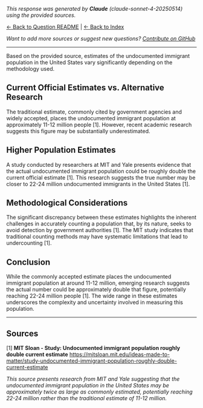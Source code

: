 <!-- 
Generated by: claude
Model: claude-sonnet-4-20250514
Prompt type: sources
Generated at: 2025-06-08T20:20:04.934644
-->

*This response was generated by **Claude** (claude-sonnet-4-20250514) using the provided sources.*

[← Back to Question README](README.md) | [← Back to Index](../README.md)

*Want to add more sources or suggest new questions? [Contribute on GitHub](https://github.com/justinwest/SuggestedSources)*

---

Based on the provided source, estimates of the undocumented immigrant population in the United States vary significantly depending on the methodology used.

## Current Official Estimates vs. Alternative Research

The traditional estimate, commonly cited by government agencies and widely accepted, places the undocumented immigrant population at approximately 11-12 million people [1]. However, recent academic research suggests this figure may be substantially underestimated.

## Higher Population Estimates

A study conducted by researchers at MIT and Yale presents evidence that the actual undocumented immigrant population could be roughly double the current official estimate [1]. This research suggests the true number may be closer to 22-24 million undocumented immigrants in the United States [1].

## Methodological Considerations

The significant discrepancy between these estimates highlights the inherent challenges in accurately counting a population that, by its nature, seeks to avoid detection by government authorities [1]. The MIT study indicates that traditional counting methods may have systematic limitations that lead to undercounting [1].

## Conclusion

While the commonly accepted estimate places the undocumented immigrant population at around 11-12 million, emerging research suggests the actual number could be approximately double that figure, potentially reaching 22-24 million people [1]. The wide range in these estimates underscores the complexity and uncertainty involved in measuring this population.

---

## Sources

[1] **MIT Sloan - Study: Undocumented immigrant population roughly double current estimate**
https://mitsloan.mit.edu/ideas-made-to-matter/study-undocumented-immigrant-population-roughly-double-current-estimate

*This source presents research from MIT and Yale suggesting that the undocumented immigrant population in the United States may be approximately twice as large as commonly estimated, potentially reaching 22-24 million rather than the traditional estimate of 11-12 million.*